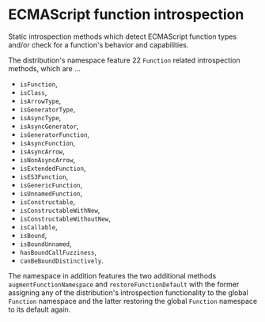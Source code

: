 # ECMAScript function introspection

Static introspection methods which detect ECMAScript function
types and/or check for a function's behavior and capabilities.

The distribution's namespace feature 22 `Function` related
introspection methods, which are ...

 - `isFunction`,
 - `isClass`,
 - `isArrowType`,
 - `isGeneratorType`,
 - `isAsyncType`,
 - `isAsyncGenerator`,
 - `isGeneratorFunction`,
 - `isAsyncFunction`,
 - `isAsyncArrow`,
 - `isNonAsyncArrow`,
 - `isExtendedFunction`,
 - `isES3Function`,
 - `isGenericFunction`,
 - `isUnnamedFunction`,
 - `isConstructable`,
 - `isConstructableWithNew`,
 - `isConstructableWithoutNew`,
 - `isCallable`,
 - `isBound`,
 - `isBoundUnnamed`,
 - `hasBoundCallFuzziness`,
 - `canBeBoundDistinctively`.

The namespace in addition features the two additional methods
`augmentFunctionNamespace` and `restoreFunctionDefault` with
the former assigning any of the distribution's introspection
functionality to the global `Function` namespace and the latter
restoring the global `Function` namespace to its default again.
